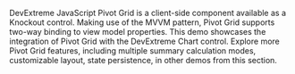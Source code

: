 DevExtreme JavaScript Pivot Grid is a client-side component available as a Knockout control. Making use of the MVVM pattern, Pivot Grid supports two-way binding to view model properties. This demo showcases the integration of Pivot Grid with the DevExtreme Chart control. Explore more Pivot Grid features, including multiple summary calculation modes, customizable layout, state persistence, in other demos from this section.